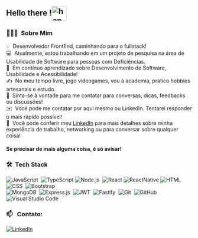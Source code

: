 ## Hello there !<img alt="handwavegif" src="https://user-images.githubusercontent.com/39513876/112366216-8cfe7400-8cfe-11eb-8116-7d3dbae20e97.gif" width='40' align="center"/>

### 👨🏻‍💻 &nbsp;Sobre Mim

💡 &nbsp;Desenvolvedor FrontEnd, caminhando para o fullstack! \
💻 &nbsp;Atualmente, estou trabalhando em um projeto de pesquisa na área de Usabilidade de Software para pessoas com Deficiências.\
🌱 &nbsp;Em contínuo aprendizado sobre Desenvolvimento de Software, Usabilidade e Acessibilidade!\
✍️ &nbsp;No meu tempo livre, jogo videogames, vou à academia, pratico hobbies artesanais e estudo.\
💬 &nbsp;Sinta-se à vontade para me contatar para conversas, dicas, feedbacks ou discussões!\
✉️ &nbsp;Você pode me contatar por aqui mesmo ou LinkedIn. Tentarei responder o mais rápido possível!\
📄 &nbsp;Você pode conferir meu [LinkedIn](https://www.linkedin.com/in/edmir-soares-de-queiroz/) para mais detalhes sobre minha experiência de trabalho, networking ou para conversar sobre qualquer coisa!

#### Se precisar de mais alguma coisa, é só avisar!

### 🛠 &nbsp;Tech Stack


![JavaScript](https://img.shields.io/badge/-JavaScript-05122A?style=flat&logo=javascript)&nbsp;
![TypeScript](https://img.shields.io/badge/-TypeScript-05122A?style=flat&logo=typescript)
![Node.js](https://img.shields.io/badge/-Node.js-05122A?style=flat&logo=node.js)&nbsp;
![React](https://img.shields.io/badge/-React-05122A?style=flat&logo=react)
![ReactNative](https://img.shields.io/badge/-ReactNative-05122A?style=flat&logo=react)
![HTML](https://img.shields.io/badge/-HTML-05122A?style=flat&logo=HTML5)&nbsp;
![CSS](https://img.shields.io/badge/-CSS-05122A?style=flat&logo=CSS3&logoColor=1572B6)&nbsp;
![Bootstrap](https://img.shields.io/badge/-Bootstrap-05122A?style=flat&logo=bootstrap&logoColor=563D7C)\
![MongoDB](https://img.shields.io/badge/-MongoDB-05122A?style=flat&logo=mongodb)&nbsp;
![Express.js](https://img.shields.io/badge/-Express.js-05122A?style=flat&logo=express)&nbsp;
![JWT](https://img.shields.io/badge/-JWT-05122A?style=flat&logo=json-web-tokens)&nbsp;
![Fastify](https://img.shields.io/badge/-Fastify-05122A?style=flat&logo=fastify)&nbsp;
![Git](https://img.shields.io/badge/-Git-05122A?style=flat&logo=git)&nbsp;
![GitHub](https://img.shields.io/badge/-GitHub-05122A?style=flat&logo=github)&nbsp;
![Visual Studio Code](https://img.shields.io/badge/-Visual%20Studio%20Code-05122A?style=flat&logo=visual-studio-code&logoColor=007ACC)&nbsp;


### 📫 &nbsp; Contato:


<a href="https://www.linkedin.com/in/edmir-soares/"><img alt="LinkedIn" src="https://img.shields.io/badge/linkedin%20-%230077B5.svg?&style=flat&logo=linkedin&logoColor=white"/></a> &nbsp;
